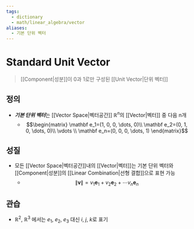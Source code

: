 ```yaml
---
tags:
  - dictionary
  - math/linear_algebra/vector
aliases:
  - 기본 단위 벡터
---
```

# Standard Unit Vector
> [[Component|성분]]이 0과 1로만 구성된 [[Unit Vector|단위 벡터]]
## 정의
+ ***기본 단위 벡터***는 [[Vector Space|벡터공간]] $\mathbb R^n$의 [[Vector|벡터]] 중 다음 n개
	+ $$\begin{matrix}
\mathbf e_1=(1, 0, 0, \dots, 0)\\
\mathbf e_2=(0, 1, 0, \dots, 0)\\
\vdots \\ 
\mathbf e_n=(0, 0, 0, \dots, 1)
\end{matrix}$$
## 성질
+ 모든 [[Vector Space|벡터공간]]내의 [[Vector|벡터]]는 기본 단위 벡터와 [[Component|성분]]의 [[Linear Combination|선형 결합]]으로 표현 가능
	+ $$\lVert \mathbf v\rVert = v_1\mathbf e_1 + v_2\mathbf e_2 +\cdots v_n\mathbf e_n$$
## 관습
+ $\mathbb R^2$, $\mathbb R^3$ 에서는 $e_1$, $e_2$, $e_3$ 대신 $i$, $j$, $k$로 표기  